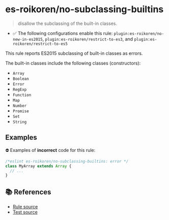 # es-roikoren/no-subclassing-builtins
> disallow the subclassing of the built-in classes.

- ✅ The following configurations enable this rule: `plugin:es-roikoren/no-new-in-es2015`, `plugin:es-roikoren/restrict-to-es3`, and `plugin:es-roikoren/restrict-to-es5`

This rule reports ES2015 subclassing of built-in classes as errors.

The built-in classes include the following classes (constructors):

- `Array`
- `Boolean`
- `Error`
- `RegExp`
- `Function`
- `Map`
- `Number`
- `Promise`
- `Set`
- `String`

## Examples

⛔ Examples of **incorrect** code for this rule:

```js
/*eslint es-roikoren/no-subclassing-builtins: error */
class MyArray extends Array {
  // ...
}
```

## 📚 References

- [Rule source](https://github.com/roikoren755/eslint-plugin-es/blob/v0.0.7/src/rules/no-subclassing-builtins.ts)
- [Test source](https://github.com/roikoren755/eslint-plugin-es/blob/v0.0.7/tests/src/rules/no-subclassing-builtins.ts)
